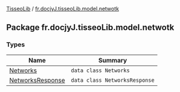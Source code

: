[TisseoLib](../index.md) / [fr.docjyJ.tisseoLib.model.netwotk](./index.md)

## Package fr.docjyJ.tisseoLib.model.netwotk

### Types

| Name | Summary |
|---|---|
| [Networks](-networks/index.md) | `data class Networks` |
| [NetworksResponse](-networks-response/index.md) | `data class NetworksResponse` |
